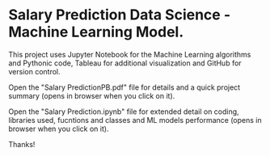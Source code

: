 # Salary Prediction Data Science - Machine Learning Model.

This project uses Jupyter Notebook for the Machine Learning algorithms and Pythonic code, Tableau for additional visualization and GitHub for version control.

Open the "Salary PredictionPB.pdf" file for details and a quick project summary (opens in browser when you click on it).


Open the "Salary Prediction.ipynb" file for extended detail on coding, libraries used, fucntions and classes and ML models performance (opens in browser when you click on it).

Thanks!
